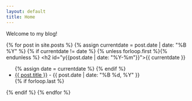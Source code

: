 ```yaml
---
layout: default
title: Home
---
```


Welcome to my blog!

{% for post in site.posts %}
  {% assign currentdate = post.date | date: "%B %Y" %}
  {% if currentdate != date %}
    {% unless forloop.first %}</ul>{% endunless %}
    <h2 id="y{{post.date | date: "%Y-%m"}}">{{ currentdate }}</h2>
    <ul>
    {% assign date = currentdate %}
  {% endif %}
    <li><a href="{{ site.baseurl }}{{ post.url }}">{{ post.title }}</a> - {{ post.date | date: "%B %d, %Y" }}</li>
  {% if forloop.last %}</ul>{% endif %}
{% endfor %}